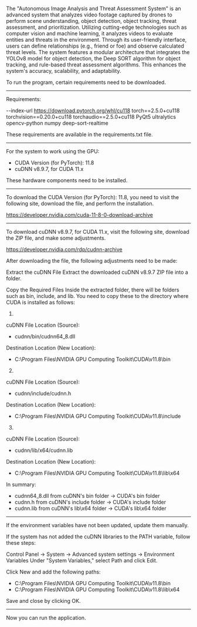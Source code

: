 The "Autonomous Image Analysis and Threat Assessment System" is an advanced system that analyzes video footage captured by drones to perform scene understanding, object detection, object tracking, threat assessment, and prioritization. Utilizing cutting-edge technologies such as computer vision and machine learning, it analyzes videos to evaluate entities and threats in the environment. Through its user-friendly interface, users can define relationships (e.g., friend or foe) and observe calculated threat levels. The system features a modular architecture that integrates the YOLOv8 model for object detection, the Deep SORT algorithm for object tracking, and rule-based threat assessment algorithms. This enhances the system's accuracy, scalability, and adaptability.

To run the program, certain requirements need to be downloaded.

--------------------------------------------------------------------

Requirements:

--index-url https://download.pytorch.org/whl/cu118
torch==2.5.0+cu118
torchvision==0.20.0+cu118
torchaudio==2.5.0+cu118
PyQt5
ultralytics
opencv-python
numpy
deep-sort-realtime

These requirements are available in the requirements.txt file.

--------------------------------------------------------------------

For the system to work using the GPU:

- CUDA Version (for PyTorch): 11.8
- cuDNN v8.9.7, for CUDA 11.x

These hardware components need to be installed.

--------------------------------------------------------------------

To download the CUDA Version (for PyTorch): 11.8, you need to visit the following site, download the file, and perform the installation.

https://developer.nvidia.com/cuda-11-8-0-download-archive

--------------------------------------------------------------------

To download cuDNN v8.9.7, for CUDA 11.x, visit the following site, download the ZIP file, and make some adjustments.

https://developer.nvidia.com/rdp/cudnn-archive

After downloading the file, the following adjustments need to be made:

Extract the cuDNN File
Extract the downloaded cuDNN v8.9.7 ZIP file into a folder.

Copy the Required Files
Inside the extracted folder, there will be folders such as bin, include, and lib. You need to copy these to the directory where CUDA is installed as follows:

1)
cuDNN File Location (Source):
- cudnn/bin/cudnn64_8.dll

Destination Location (New Location):
- C:\Program Files\NVIDIA GPU Computing Toolkit\CUDA\v11.8\bin

2)
cuDNN File Location (Source):
- cudnn/include/cudnn.h

Destination Location (New Location):
- C:\Program Files\NVIDIA GPU Computing Toolkit\CUDA\v11.8\include

3)
cuDNN File Location (Source):
- cudnn/lib/x64/cudnn.lib

Destination Location (New Location):
- C:\Program Files\NVIDIA GPU Computing Toolkit\CUDA\v11.8\lib\x64

In summary:
- cudnn64_8.dll from cuDNN's bin folder → CUDA's bin folder
- cudnn.h from cuDNN's include folder → CUDA's include folder
- cudnn.lib from cuDNN's lib\x64 folder → CUDA's lib\x64 folder

--------------------------------------------------------------------

If the environment variables have not been updated, update them manually.

If the system has not added the cuDNN libraries to the PATH variable, follow these steps:

Control Panel → System → Advanced system settings → Environment Variables
Under "System Variables," select Path and click Edit.

Click New and add the following paths:
- C:\Program Files\NVIDIA GPU Computing Toolkit\CUDA\v11.8\bin
- C:\Program Files\NVIDIA GPU Computing Toolkit\CUDA\v11.8\lib\x64

Save and close by clicking OK.

--------------------------------------------------------------------

Now you can run the application.
